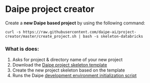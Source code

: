 # Daipe project creator

Create a **new Daipe based project** by using the following command:

```
curl -s https://raw.githubusercontent.com/daipe-ai/project-creator/master/create_project.sh | bash -s skeleton-databricks
```

###  What is does:

1. Asks for project & directory name of your new project 
1. Download the [Daipe project skeleton template](https://github.com/daipe-ai/skeleton-databricks)
1. Create the new project skeleton based on the template
1. Runs the Daipe [development environment initialization script](https://github.com/daipe-ai/benvy)
